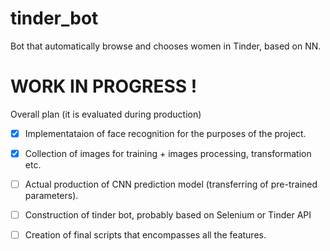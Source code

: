 # tinder_bot
Bot that automatically browse and chooses women in Tinder, based on NN.

# WORK IN PROGRESS !

Overall plan (it is evaluated during production)

- [x] Implementataion of face recognition for the purposes of the project.
- [X] Collection of images for training + images processing, transformation etc.
- [ ] Actual production of CNN prediction model (transferring of pre-trained parameters).
- [ ] Construction of tinder bot, probably based on Selenium or Tinder API 
- [ ] Creation of final scripts that encompasses all the features.

